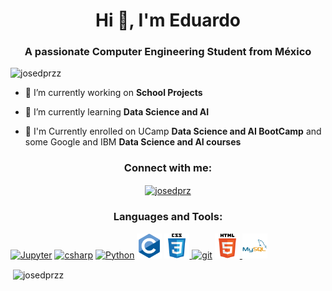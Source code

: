 <h1 align="center">Hi 👋, I'm Eduardo</h1>
<h3 align="center">A passionate Computer Engineering Student from México</h3>

<p align="left"> <img src="https://komarev.com/ghpvc/?username=josedprzz&label=Profile%20views&color=0e75b6&style=flat" alt="josedprzz" /> </p>

- 🔭 I’m currently working on **School Projects**

- 🧠 I’m currently learning **Data Science and AI**

- 🎯 I'm Currently enrolled on UCamp **Data Science and AI BootCamp** and  some Google and IBM **Data Science and AI courses**

<h3 align="center">Connect with me:</h3>
<p align="center">
<a href="https://linkedin.com/in/josedprz" target="blank"><img align="center" src="https://raw.githubusercontent.com/rahuldkjain/github-profile-readme-generator/master/src/images/icons/Social/linked-in-alt.svg" alt="josedprz" height="30" width="40" /></a>
</p>

<h3 align="center">Languages and Tools:</h3>
<p align="center"> 

<a href="https://jupyter.org/" target="_blank" rel="noreferrer"><img alt="Jupyter" width="40" height="40" src="https://cdn.jsdelivr.net/gh/devicons/devicon/icons/jupyter/jupyter-original-wordmark.svg" /></a>
<a href="https://learn.microsoft.com/en-us/dotnet/csharp/" target="_blank" rel="noreferrer"><img alt="csharp" width="40" height="40" src="https://cdn.worldvectorlogo.com/logos/c--4.svg" /></a>
<a href="https://www.python.org/" target="_blank" rel="noreferrer"><img alt="Python" height="40" width="40" src="https://cdn.jsdelivr.net/gh/devicons/devicon/icons/python/python-original.svg"></a>
<a href="https://www.cprogramming.com/" target="_blank" rel="noreferrer"> <img src="https://raw.githubusercontent.com/devicons/devicon/master/icons/c/c-original.svg" alt="c" width="40" height="40"/></a>
<a href="https://www.w3schools.com/css/" target="_blank" rel="noreferrer"> <img src="https://raw.githubusercontent.com/devicons/devicon/master/icons/css3/css3-original-wordmark.svg" alt="css3" width="40" height="40"/> </a>
<a href="https://git-scm.com/" target="_blank" rel="noreferrer"> <img src="https://www.vectorlogo.zone/logos/git-scm/git-scm-icon.svg" alt="git" width="40" height="40"/></a>
<a href="https://www.w3.org/html/" target="_blank" rel="noreferrer"> <img src="https://raw.githubusercontent.com/devicons/devicon/master/icons/html5/html5-original-wordmark.svg" alt="html5" width="40" height="40"/> </a>
<a href="https://www.mysql.com/" target="_blank" rel="noreferrer"> <img src="https://raw.githubusercontent.com/devicons/devicon/master/icons/mysql/mysql-original-wordmark.svg" alt="mysql" width="40" height="40"/> </a>

</p>

<p>&nbsp;<img align="center" src="https://github-readme-stats.vercel.app/api?username=josedprzz&show_icons=true&locale=en" alt="josedprzz" /></p>
